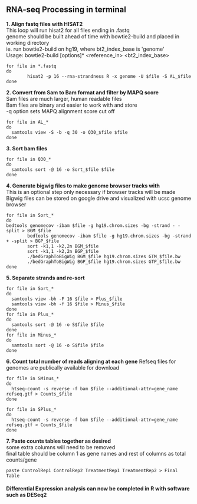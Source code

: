 ## RNA-seq Processing in terminal

**1. Align fastq files with HISAT2**  
   This loop will run hisat2 for all files ending in .fastq  
   genome should be built ahead of time with bowtie2-build and placed in working directory  
      ie. run bowtie2-build on hg19, where bt2_index_base is 'genome'  
      Usage: bowtie2-build [options]* <reference_in> <bt2_index_base>  
```
for file in *.fastq
do
        hisat2 -p 16 --rna-strandness R -x genome -U $file -S AL_$file
done
```
**2. Convert from Sam to Bam format and filter by MAPQ score**  
   Sam files are much larger, human readable files  
   Bam files are binary and easier to work with and store  
   -q option sets MAPQ alignment score cut off  
   
```
for file in AL_*
do
  samtools view -S -b -q 30 -o Q30_$file $file
done
```
**3. Sort bam files**

```
for file in Q30_*
do
  samtools sort -@ 16 -o Sort_$file $file
done
```
**4. Generate bigwig files to make genome browser tracks with**  
   This is an optional step only necessary if browser tracks will be made  
   Bigwig files can be stored on google drive and visualized with ucsc genome browser
   
```
for file in Sort_*
do
bedtools genomecov -ibam $file -g hg19.chrom.sizes -bg -strand - -split > BGM_$file
        bedtools genomecov -ibam $file -g hg19.chrom.sizes -bg -strand + -split > BGP_$file
        sort -k1,1 -k2,2n BGM_$file
        sort -k1,1 -k2,2n BGP_$file
        ./bedGraphToBigWig BGM_$file hg19.chrom.sizes GTM_$file.bw
        ./bedGraphToBigWig BGP_$file hg19.chrom.sizes GTP_$file.bw
done
```

**5. Separate strands and re-sort**

```
for file in Sort_*
do
  samtools view -bh -F 16 $file > Plus_$file
  samtools view -bh -f 16 $file > Minus_$file
done
for file in Plus_*
do
  samtools sort -@ 16 -o S$file $file
done
for file in Minus_*
do
  samtools sort -@ 16 -o S$file $file
done
```

**6. Count total number of reads aligning at each gene**
    Refseq files for genomes are publically available for download
```
for file in SMinus_*
do
  htseq-count -s reverse -f bam $file --additional-attr=gene_name refseq.gtf > Counts_$file
done

for file in SPlus_*
do
  htseq-count -s reverse -f bam $file --additional-attr=gene_name refseq.gtf > Counts_$file
done
```

**7. Paste counts tables together as desired**  
  some extra columns will need to be removed  
  final table should be column 1 as gene names and rest of columns as total counts/gene  

```
paste ControlRep1 ControlRep2 TreatmentRep1 TreatmentRep2 > Final Table
```

#### Differential Expression analysis can now be completed in R with software such as DESeq2


